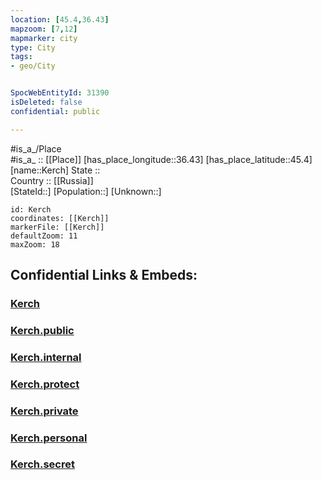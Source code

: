 ```yaml
---
location: [45.4,36.43] 
mapzoom: [7,12] 
mapmarker: city 
type: City
tags:
- geo/City


SpocWebEntityId: 31390
isDeleted: false
confidential: public

---
```

#is_a_/Place  
#is_a_ :: [[Place]] 
[has_place_longitude::36.43] 
[has_place_latitude::45.4] 
[name::Kerch] 
State ::  
Country :: [[Russia]]  
[StateId::] 
[Population::] 
[Unknown::] 


```leaflet
id: Kerch
coordinates: [[Kerch]] 
markerFile: [[Kerch]] 
defaultZoom: 11 
maxZoom: 18
```


## Confidential Links & Embeds: 

### [Kerch](/_Standards/Earth/Continent/Europe/Europe~East/Ukraine/Regions~Ukraine/Crimea/City/Kerch.md) 

### [Kerch.public](/_public/Earth/Continent/Europe/Europe~East/Ukraine/Regions~Ukraine/Crimea/City/Kerch.public.md) 

### [Kerch.internal](/_internal/Earth/Continent/Europe/Europe~East/Ukraine/Regions~Ukraine/Crimea/City/Kerch.internal.md) 

### [Kerch.protect](/_protect/Earth/Continent/Europe/Europe~East/Ukraine/Regions~Ukraine/Crimea/City/Kerch.protect.md) 

### [Kerch.private](/_private/Earth/Continent/Europe/Europe~East/Ukraine/Regions~Ukraine/Crimea/City/Kerch.private.md) 

### [Kerch.personal](/_personal/Earth/Continent/Europe/Europe~East/Ukraine/Regions~Ukraine/Crimea/City/Kerch.personal.md) 

### [Kerch.secret](/_secret/Earth/Continent/Europe/Europe~East/Ukraine/Regions~Ukraine/Crimea/City/Kerch.secret.md)

